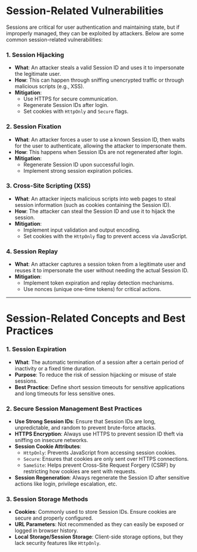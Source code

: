 # Session-Related Vulnerabilities
Sessions are critical for user authentication and maintaining state, but if improperly managed, they can be exploited by attackers. Below are some common session-related vulnerabilities:

### 1. Session Hijacking
- **What**: An attacker steals a valid Session ID and uses it to impersonate the legitimate user.
- **How**: This can happen through sniffing unencrypted traffic or through malicious scripts (e.g., XSS).
- **Mitigation**:
  - Use HTTPS for secure communication.
  - Regenerate Session IDs after login.
  - Set cookies with `HttpOnly` and `Secure` flags.

### 2. Session Fixation
- **What**: An attacker forces a user to use a known Session ID, then waits for the user to authenticate, allowing the attacker to impersonate them.
- **How**: This happens when Session IDs are not regenerated after login.
- **Mitigation**:
  - Regenerate Session ID upon successful login.
  - Implement strong session expiration policies.

### 3. Cross-Site Scripting (XSS)
- **What**: An attacker injects malicious scripts into web pages to steal session information (such as cookies containing the Session ID).
- **How**: The attacker can steal the Session ID and use it to hijack the session.
- **Mitigation**:
  - Implement input validation and output encoding.
  - Set cookies with the `HttpOnly` flag to prevent access via JavaScript.

### 4. Session Replay
- **What**: An attacker captures a session token from a legitimate user and reuses it to impersonate the user without needing the actual Session ID.
- **Mitigation**:
  - Implement token expiration and replay detection mechanisms.
  - Use nonces (unique one-time tokens) for critical actions.

---

# Session-Related Concepts and Best Practices

### 1. Session Expiration
- **What**: The automatic termination of a session after a certain period of inactivity or a fixed time duration.
- **Purpose**: To reduce the risk of session hijacking or misuse of stale sessions.
- **Best Practice**: Define short session timeouts for sensitive applications and long timeouts for less sensitive ones.

### 2. Secure Session Management Best Practices
- **Use Strong Session IDs**: Ensure that Session IDs are long, unpredictable, and random to prevent brute-force attacks.
- **HTTPS Encryption**: Always use HTTPS to prevent session ID theft via sniffing on insecure networks.
- **Session Cookie Attributes**:
  - `HttpOnly`: Prevents JavaScript from accessing session cookies.
  - `Secure`: Ensures that cookies are only sent over HTTPS connections.
  - `SameSite`: Helps prevent Cross-Site Request Forgery (CSRF) by restricting how cookies are sent with requests.
- **Session Regeneration**: Always regenerate the Session ID after sensitive actions like login, privilege escalation, etc.

### 3. Session Storage Methods
- **Cookies**: Commonly used to store Session IDs. Ensure cookies are secure and properly configured.
- **URL Parameters**: Not recommended as they can easily be exposed or logged in browser history.
- **Local Storage/Session Storage**: Client-side storage options, but they lack security features like `HttpOnly`.
